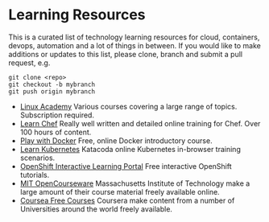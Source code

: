# Learning Resources

This is a curated list of technology learning resources for cloud, containers, devops, automation and a lot of things in between. If you would like to make additions or updates to this list, please clone, branch and submit a pull request, e.g.

``` 
git clone <repo>
git checkout -b mybranch
git push origin mybranch
```

* [Linux Academy](https://www.linuxacademy.com) Various courses covering a large range of topics. Subscription required.
* [Learn Chef](https://learn.chef.io) Really well written and detailed online training for Chef. Over 100 hours of content.
* [Play with Docker](https://training.play-with-docker.com/) Free, online Docker introductory course.
* [Learn Kubernetes](https://www.katacoda.com/courses/kubernetes) Katacoda online Kubernetes in-browser training scenarios.
* [OpenShift Interactive Learning Portal](https://learn.openshift.com/) Free interactive OpenShift tutorials.
* [MIT OpenCourseware](https://ocw.mit.edu/index.htm) Massachusetts Institute of Technology make a large amount of their course material freely available online.
* [Coursea Free Courses](https://www.coursera.org/courses?languages=en&query=free+courses) Coursera make content from a number of Universities around the world freely available.

